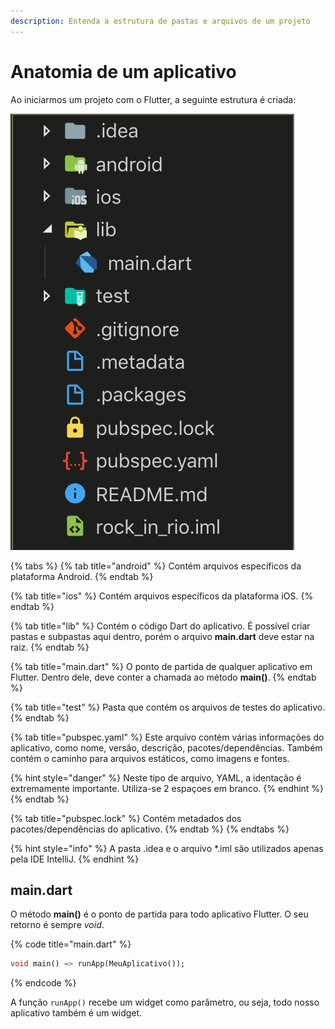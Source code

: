 ```yaml
---
description: Entenda a estrutura de pastas e arquivos de um projeto
---
```


# Anatomia de um aplicativo

Ao iniciarmos um projeto com o Flutter, a seguinte estrutura é criada:

![Estrutura de um projeto em Flutter](../.gitbook/assets/captura-de-tela-2019-07-27-03.31.03.png)

{% tabs %}
{% tab title="android" %}
Contém arquivos específicos da plataforma Android.
{% endtab %}

{% tab title="ios" %}
Contém arquivos específicos da plataforma iOS.
{% endtab %}

{% tab title="lib" %}
Contém o código Dart do aplicativo. É possível criar pastas e subpastas aqui dentro, porém o arquivo **main.dart** deve estar na raiz. 
{% endtab %}

{% tab title="main.dart" %}
O ponto de partida de qualquer aplicativo em Flutter. Dentro dele, deve conter a chamada ao método **main\(\)**.
{% endtab %}

{% tab title="test" %}
Pasta que contém os arquivos de testes do aplicativo.
{% endtab %}

{% tab title="pubspec.yaml" %}
Este arquivo contém várias informações do aplicativo, como nome, versão, descrição, pacotes/dependências. Também contém o caminho para arquivos estáticos, como imagens e fontes.

{% hint style="danger" %}
Neste tipo de arquivo, YAML, a identação é extremamente importante. Utiliza-se 2 espaçoes em branco.
{% endhint %}
{% endtab %}

{% tab title="pubspec.lock" %}
Contém metadados dos pacotes/dependências do aplicativo.
{% endtab %}
{% endtabs %}

{% hint style="info" %}
A pasta .idea e o arquivo \*.iml são utilizados apenas pela IDE IntelliJ.
{% endhint %}

## main.dart

O método **main\(\)** é o ponto de partida para todo aplicativo Flutter. O seu retorno é sempre _void_.

{% code title="main.dart" %}
```dart
void main() => runApp(MeuAplicativo());
```
{% endcode %}

A função `runApp()` recebe um widget como parâmetro, ou seja, todo nosso aplicativo também é um widget. 

